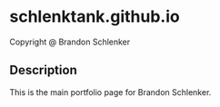 # schlenktank.github.io

Copyright @ Brandon Schlenker

## Description

This is the main portfolio page for Brandon Schlenker.  

